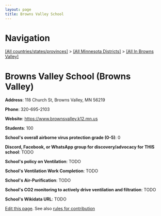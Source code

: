 ```yaml
---
layout: page
title: Browns Valley School
---
```

# Navigation

[[All countries/states/provinces]](../../..) > [[All Minnesota Districts]](../..) > [[All In Browns Valley]](..)

# Browns Valley School (Browns Valley)

**Address**: 118 Church St, Browns Valley, MN 56219

**Phone**: 320-695-2103

**Website**: <https://www.brownsvalley.k12.mn.us>

**Students**: 100

**School's overall airborne virus protection grade (0-5)**: 0

**Discord, Facebook, or WhatsApp group for discovery/advocacy for THIS school**: TODO

**School's policy on Ventilation**: TODO

**School's Ventilation Work Completion**: TODO

**School's Air-Purification**: TODO

**School's CO2 monitoring to actively drive ventilation and filtration**: TODO

**School's Wikidata URL**: TODO


[Edit this page](https://github.com/ventilate-schools/MN/edit/main/./Browns_Valley/Browns_Valley_School.md). See also [rules for contribution](../../../contribution-rules/)